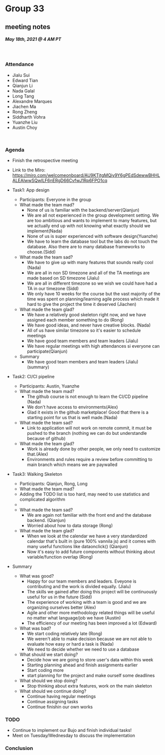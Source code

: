 # Group 33
## meeting notes
##### May 18th, 2021 @ 4 AM PT 
​
### Attendance
* Jialu Sui
* Edward Tian
* Qianjun Li 
* Nada Galal 
* Long Tang
* Alexandre Marques
* Jiachen Ma
* Rong Zheng
* Siddharth Vohra
* Yuanzhe Liu
* Austin Choy 

​
### Agenda
* Finish the retrospective meeting
* Link to the Miro: https://miro.com/welcomeonboard/AU9KTjtgMQiy9Y6gPEdSdewwBHHLALEAlwwSQwILF6nERgD66CvfwJ1Rp6FPO1cq

* Task1: App design
   * Participants: Everyone in the group
   * What made the team mad?
     *  None of us is  familiar with the backend/server(Qianjun)
      * We are all not experienced in the group development setting. We are too ambitious and wants to implement to many features, but we actually end up with not knowing what exactly should we implement(Nada)
      * None of us is super experienced with software design(Yuanzhe)
      * We have to learn the database tool but the labs do not touch the database. Also there are to many database frameworks to choose.(Sidd)  
   * What made the team sad?
     * We have to give up with many features that sounds really cool (Nada)
     * We are all in non SD timezone and all of the TA meetings are made based on SD timezone (Jialu)
     * We are all in different timezone so we wish we could have had a TA in our timezone (Sidd)
     * We only have 10 weeks for the course but the vast majority of the time was spent on planning/learning agile process which made it hard to give the project the time it deserved (Jiachen) 
   * What made the team glad?
     * We have a relatively good skeleton right now, and we have assigned each member something to do (Rong)
     * We have good ideas, and never have creative blocks. (Nada)
     * All of us have similar timezone so it's easier to schedule meetings
     * We have good team members and team leaders (Jialu) 
     * We have regular meetings with high attendances si everyone can participate(Qianjun)
    * Summary
      * We have good team members and team leaders (Jialu) (summary)

* Task2: CI/CI pipeline
    * Participants: Austin, Yuanzhe
    * What made the team mad?
      * The github course is not enough to learn the CI/CD pipeline (Nada)
      * We don't have access to environments(Alex)
      * Glad it exists in the github marketplace! Good that there is a starting point for us that is well made.(Nada)
    * What made the team sad?
      * Link to application will not work on remote commit, it must be pushed to the branch (nothing we can do but understandle because of github)
    * What made the team glad?
      * Work is already done by other people, we only need to customize that.(Alex)
      * Environments and rules require a review before committing to main branch which means we are paywalled
  
* Task3: Walking Skeleton
  * Participants: Qianjun, Rong, Long
  *  What made the team mad?
    * Adding the TODO list is too hard, may need to use statistics and complicated algorithm
    *  
  * What made the team sad?
    * We are again not familiar with the front end and the database backend. (Qianjun)
    * Worried about how to data storage (Rong)
  * What made the team glad?
    * When we look at the calendar we have a very standardized calendar that's built in (pure 100% vannila js) and it comes with many useful functions like dataonclick() (Qianjun)
    * Now it's easy to add future components without thinking about variable/function overlap (Rong)
  
* Summary
  * What was good?
    * Happy for our team members and leaders. Eveyone is contributing and the work is divided equally. (Jialu)
    * The skills we gained after doing this project will be continuously useful for us in the future (Sidd)
    * The experience of working with a team is good and we are organizing ourselves better (Alex)
    * Agile and other more methodology related things will be useful no matter what language/job we have (Austin)
    * The efficiency of our meeting has been improved a lot (Edward)
  * What was bad?
    * We start coding relatively late (Rong)
    * We weren't able to make decision because we are not able to evaluate how easy or hard a task is (Nada)
    * We need to decide whether we need to use a database
  * What should we start doing?
    * Decide how we are going to store user's data within this week
    * Starting planning ahead and finish assignments earlier
    * Start coding more
    * start planning for the project and make ourself some deadlines
  * What should we stop doing?
    * Stop thinking about extra features, work on the main skeleton
  *  What should we continue doing?
     *  Continue having regular meetings
     *  Continue assigning tasks
     *  Continue finishin our own works
  
   



### TODO 
* Continue to implement our Bujo and finish individual tasks!
* Meet on Tuesday/Wednesday to discuss the implementation


### Conclusion 